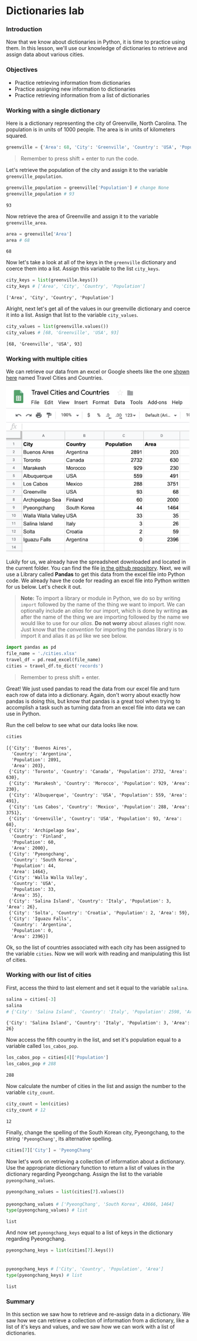 
# Dictionaries lab

### Introduction

Now that we know about dictionaries in Python, it is time to practice using them. In this lesson, we'll use our knowledge of dictionaries to retrieve and assign data about various cities.

### Objectives

* Practice retrieving information from dictionaries
* Practice assigning new information to dictionaries
* Practice retrieving information from a list of dictionaries

### Working with a single dictionary

Here is a dictionary representing the city of Greenville, North Carolina.  The population is in units of 1000 people. The area is in units of kilometers squared.


```python
greenville = {'Area': 68, 'City': 'Greenville', 'Country': 'USA', 'Population': 93}
```

> Remember to press shift + enter to run the code.

Let's retrieve the population of the city and assign it to the variable `greenville_population`.


```python
greenville_population = greenville['Population'] # change None
greenville_population # 93
```




    93



Now retrieve the area of Greenville and assign it to the variable `greenville_area`.


```python
area = greenville['Area']
area # 68
```




    68



Now let's take a look at all of the keys in the `greenville` dictionary and coerce them into a list.  Assign this variable to the list `city_keys`.


```python
city_keys = list(greenville.keys())
city_keys # ['Area', 'City', 'Country', 'Population']
```




    ['Area', 'City', 'Country', 'Population']



Alright, next let's get all of the values in our greenville dictionary and coerce it into a list.  Assign that list to the variable `city_values`.


```python
city_values = list(greenville.values())
city_values # [68, 'Greenville', 'USA', 93]
```




    [68, 'Greenville', 'USA', 93]



### Working with multiple cities

We can retrieve our data from an excel or Google sheets like the one [shown here](https://docs.google.com/spreadsheets/d/1kv8z2lZ3NLWbJcdE6ysd40BZLresdl5W6mWrtIunMn4/edit?usp=sharing) named Travel Cities and Countries.

<img src="./countries-cities.png" width="500">

Lukily for us, we already have the spreadsheet downloaded and located in the current folder.  You can find the file [in the github repository](https://github.com/learn-co-curriculum/python-dictionaries-lab/tree/solution). Next, we will use a Library called **Pandas** to get this data from the excel file into Python code. We already have the code for reading an excel file into Python written for us below. Let's check it out.

> **Note:** To import a library or module in Python, we do so by writing `import` followed by the name of the thing we want to import. We can optionally include an *alias* for our import, which is done by writing **as** after the name of the thing we are importing followed by the name we would like to use for our *alias*. **Do not worry** about aliases right now. Just know that the *convention* for importing the pandas library is to import it and alias it as `pd` like we see below. 


```python
import pandas as pd
file_name = './cities.xlsx'
travel_df = pd.read_excel(file_name)
cities = travel_df.to_dict('records')
```

> Remember to press shift + enter.

Great! We just used pandas to read the data from our excel file and turn each row of data into a dictionary. Again, don't worry about exactly how pandas is doing this, but know that pandas is a great tool when trying to accomplish a task such as turning data from an excel file into data we can use in Python.

Run the cell below to see what our data looks like now.


```python
cities
```




    [{'City': 'Buenos Aires',
      'Country': 'Argentina',
      'Population': 2891,
      'Area': 203},
     {'City': 'Toronto', 'Country': 'Canada', 'Population': 2732, 'Area': 630},
     {'City': 'Marakesh', 'Country': 'Morocco', 'Population': 929, 'Area': 230},
     {'City': 'Albuquerque', 'Country': 'USA', 'Population': 559, 'Area': 491},
     {'City': 'Los Cabos', 'Country': 'Mexico', 'Population': 288, 'Area': 3751},
     {'City': 'Greenville', 'Country': 'USA', 'Population': 93, 'Area': 68},
     {'City': 'Archipelago Sea',
      'Country': 'Finland',
      'Population': 60,
      'Area': 2000},
     {'City': 'Pyeongchang',
      'Country': 'South Korea',
      'Population': 44,
      'Area': 1464},
     {'City': 'Walla Walla Valley',
      'Country': 'USA',
      'Population': 33,
      'Area': 35},
     {'City': 'Salina Island', 'Country': 'Italy', 'Population': 3, 'Area': 26},
     {'City': 'Solta', 'Country': 'Croatia', 'Population': 2, 'Area': 59},
     {'City': 'Iguazu Falls',
      'Country': 'Argentina',
      'Population': 0,
      'Area': 2396}]



Ok, so the list of countries associated with each city has been assigned to the variable `cities`.  Now we will work with reading and manipulating this list of cities.

### Working with our list of cities

First, access the third to last element and set it equal to the variable `salina`.


```python
salina = cities[-3] 
salina
# {'City': 'Salina Island', 'Country': 'Italy', 'Population': 2598, 'Area': 26}
```




    {'City': 'Salina Island', 'Country': 'Italy', 'Population': 3, 'Area': 26}



Now access the fifth country in the list, and set it's population equal to a variable called `los_cabos_pop`.


```python
los_cabos_pop = cities[4]['Population']
los_cabos_pop # 288
```




    288



Now calculate the number of cities in the list and assign the number to the variable `city_count`.


```python
city_count = len(cities)
city_count # 12
```




    12



Finally, change the spelling of the South Korean city, Pyeongchang, to the string `'PyeongChang'`, its alternative spelling.


```python
cities[7]['City'] = 'PyeongChang'
```

Now let's work on retrieving a collection of information about a dictionary.  Use the appropriate dictionary function to return a list of values in the dictionary regarding Pyeongchang.   Assign the list to the variable `pyeongchang_values`.


```python
pyeongchang_values = list(cities[7].values())

pyeongchang_values # ['PyeongChang', 'South Korea', 43666, 1464]
type(pyeongchang_values) # list
```




    list



And now set `pyeongchang_keys` equal to a list of keys in the dictionary regarding Pyeongchang.


```python
pyeongchang_keys = list(cities[7].keys())


pyeongchang_keys # ['City', 'Country', 'Population', 'Area']
type(pyeongchang_keys) # list
```




    list



### Summary

In this section we saw how to retrieve and re-assign data in a dictionary.  We saw how we can retrieve a collection of information from a dictionary, like a list of it's keys and values, and we saw how we can work with a list of dictionaries.

